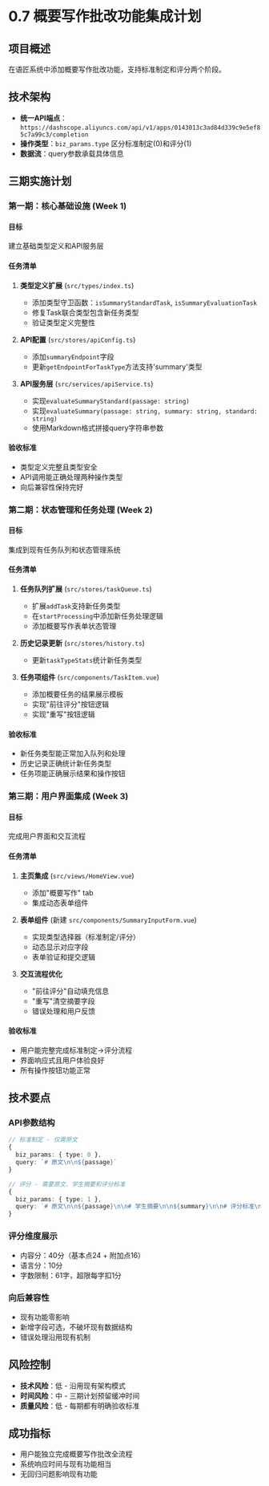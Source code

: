 # 0.7 概要写作批改功能集成计划

## 项目概述

在语匠系统中添加概要写作批改功能，支持标准制定和评分两个阶段。

## 技术架构

- **统一API端点**：`https://dashscope.aliyuncs.com/api/v1/apps/0143013c3ad84d339c9e5ef85c7a99c3/completion`
- **操作类型**：`biz_params.type` 区分标准制定(0)和评分(1)
- **数据流**：query参数承载具体信息

## 三期实施计划

### 第一期：核心基础设施 (Week 1)

#### 目标

建立基础类型定义和API服务层

#### 任务清单

1. **类型定义扩展** (`src/types/index.ts`)
   - 添加类型守卫函数：`isSummaryStandardTask`, `isSummaryEvaluationTask`
   - 修复Task联合类型包含新任务类型
   - 验证类型定义完整性

2. **API配置** (`src/stores/apiConfig.ts`)
   - 添加`summaryEndpoint`字段
   - 更新`getEndpointForTaskType`方法支持'summary'类型

3. **API服务层** (`src/services/apiService.ts`)
   - 实现`evaluateSummaryStandard(passage: string)`
   - 实现`evaluateSummary(passage: string, summary: string, standard: string)`
   - 使用Markdown格式拼接query字符串参数

#### 验收标准

- 类型定义完整且类型安全
- API调用能正确处理两种操作类型
- 向后兼容性保持完好

### 第二期：状态管理和任务处理 (Week 2)

#### 目标

集成到现有任务队列和状态管理系统

#### 任务清单

1. **任务队列扩展** (`src/stores/taskQueue.ts`)
   - 扩展`addTask`支持新任务类型
   - 在`startProcessing`中添加新任务处理逻辑
   - 添加概要写作表单状态管理

2. **历史记录更新** (`src/stores/history.ts`)
   - 更新`taskTypeStats`统计新任务类型

3. **任务项组件** (`src/components/TaskItem.vue`)
   - 添加概要任务的结果展示模板
   - 实现"前往评分"按钮逻辑
   - 实现"重写"按钮逻辑

#### 验收标准

- 新任务类型能正常加入队列和处理
- 历史记录正确统计新任务类型
- 任务项能正确展示结果和操作按钮

### 第三期：用户界面集成 (Week 3)

#### 目标

完成用户界面和交互流程

#### 任务清单

1. **主页集成** (`src/views/HomeView.vue`)
   - 添加"概要写作" tab
   - 集成动态表单组件

2. **表单组件** (新建 `src/components/SummaryInputForm.vue`)
   - 实现类型选择器（标准制定/评分）
   - 动态显示对应字段
   - 表单验证和提交逻辑

3. **交互流程优化**
   - "前往评分"自动填充信息
   - "重写"清空摘要字段
   - 错误处理和用户反馈

#### 验收标准

- 用户能完整完成标准制定→评分流程
- 界面响应式且用户体验良好
- 所有操作按钮功能正常

## 技术要点

### API参数结构

```typescript
// 标准制定 - 仅需原文
{
  biz_params: { type: 0 },
  query: `# 原文\n\n${passage}`
}

// 评分 - 需要原文、学生摘要和评分标准
{
  biz_params: { type: 1 },
  query: `# 原文\n\n${passage}\n\n# 学生摘要\n\n${summary}\n\n# 评分标准\n\n${standard}`
}
```

### 评分维度展示

- 内容分：40分（基本点24 + 附加点16）
- 语言分：10分
- 字数限制：61字，超限每字扣1分

### 向后兼容性

- 现有功能零影响
- 新增字段可选，不破坏现有数据结构
- 错误处理沿用现有机制

## 风险控制

- **技术风险**：低 - 沿用现有架构模式
- **时间风险**：中 - 三期计划预留缓冲时间
- **质量风险**：低 - 每期都有明确验收标准

## 成功指标

- 用户能独立完成概要写作批改全流程
- 系统响应时间与现有功能相当
- 无回归问题影响现有功能
